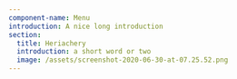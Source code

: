```yaml
---
component-name: Menu
introduction: A nice long introduction
section:
  title: Heriachery
  introduction: a short word or two
  image: /assets/screenshot-2020-06-30-at-07.25.52.png
---
```

